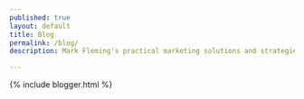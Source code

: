 ```yaml
---
published: true
layout: default
title: Blog
permalink: /blog/
description: Mark Fleming's practical marketing solutions and strategies for content, digital, analytics, and marketing automation.

---
```


{% include blogger.html %}
